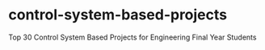 # control-system-based-projects
Top 30 Control System Based Projects for Engineering Final Year Students

